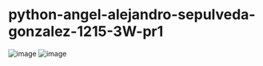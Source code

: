 # python-angel-alejandro-sepulveda-gonzalez-1215-3W-pr1
![image](https://github.com/user-attachments/assets/ec53bffa-1329-4abb-8519-96cd09c3cd8a)
![image](https://github.com/user-attachments/assets/f9982765-59d7-4c1c-b4df-eb72cf75ae88)
